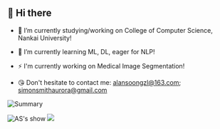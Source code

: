 ## 👋 Hi there

- 🔭 I’m currently studying/working on College of Computer Science, Nankai University! 
- 🌱 I’m currently learning ML, DL, eager for NLP! 
- ⚡ I'm currently working on Medical Image Segmentation!

- 😘 Don't hesitate to contact me: alansoongzl@163.com; simonsmithaurora@gmail.com


![Summary](https://github-profile-summary-cards.vercel.app/api/cards/profile-details?username=Alan-Soong&theme=nord_dark)

![AS's show](https://github-readme-stats.vercel.app/api?username=Alan-Soong&hide_title=true&theme=transparent)
![](https://github-readme-stats.vercel.app/api/top-langs/?username=Alan-Soong&hide=false&layout=compact&hide_title=true&exclude_repo=comp426,Redventures-Movie-Quotes)



<!--
**Alan-Soong/Alan-Soong** is a ✨ _special_ ✨ repository because its `README.md` (this file) appears on your GitHub profile.

Here are some ideas to get you started:


- 👯 I’m looking to collaborate on ...
- 🤔 I’m looking for help with ...
- 💬 Ask me about ...
- 📫 How to reach me: ...
- 😄 Pronouns: ...
- ⚡ Fun fact: ...
 

-->
